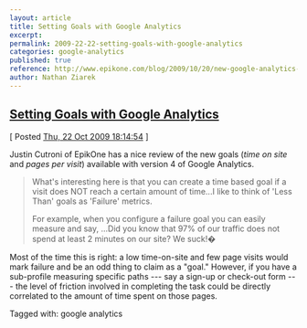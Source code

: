 ```yaml
---
layout: article
title: Setting Goals with Google Analytics
excerpt: 
permalink: 2009-22-22-setting-goals-with-google-analytics
categories: google-analytics 
published: true
reference: http://www.epikone.com/blog/2009/10/20/new-google-analytics-goals/
author: Nathan Ziarek
---
```


## [Setting Goals with Google Analytics][0]  
\[ Posted [Thu, 22 Oct 2009 18:14:54][1] \]

Justin Cutroni of EpikOne has a nice review of the new goals (_time on site_ and _pages per visit_) available with version 4 of Google Analytics.

> What's interesting here is that you can create a time based goal if a visit does NOT reach a certain amount of time...I like to think of 'Less Than' goals as 'Failure' metrics.
> 
> For example, when you configure a failure goal you can easily measure and say, ...Did you know that 97% of our traffic does not spend at least 2 minutes on our site? We suck!�
> 

Most of the time this is right: a low time-on-site and few page visits would mark failure and be an odd thing to claim as a "goal." However, if you have a sub-profile measuring specific paths --- say a sign-up or check-out form --- the level of friction involved in completing the task could be directly correlated to the amount of time spent on those pages.

Tagged with: google analytics


[0]: http://www.epikone.com/blog/2009/10/20/new-google-analytics-goals/
[1]: http://nathanziarek.tumblr.com/post/220377011